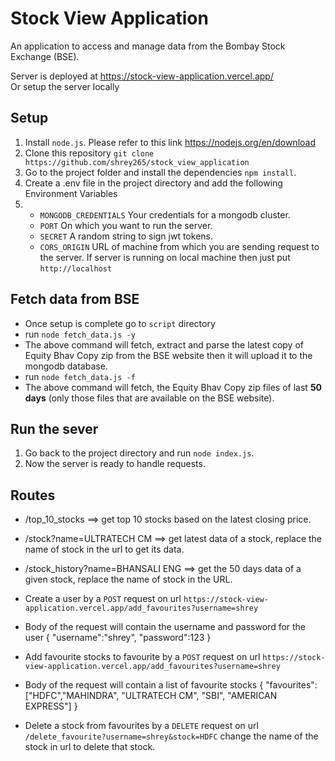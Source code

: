 # Stock View Application

An application to access and manage data from the Bombay Stock Exchange (BSE).

Server is deployed at https://stock-view-application.vercel.app/
<br>Or setup the server locally

## Setup
1. Install `node.js`. Please refer to this link https://nodejs.org/en/download
2. Clone this repository `git clone https://github.com/shrey265/stock_view_application`
3. Go to the project folder and install the dependencies `npm install`.
4. Create a .env file in the project directory and add the following Environment Variables
5. * `MONGODB_CREDENTIALS` Your credentials for a mongodb cluster.
   * `PORT` On which you want to run the server.
   * `SECRET` A random string to sign jwt tokens.
   * `CORS_ORIGIN` URL of machine from which you are sending request to the server. If server is running on local machine
     then just put `http://localhost`

## Fetch data from BSE
* Once setup is complete go to `script` directory
* run `node fetch_data.js -y`
* The above command will fetch, extract and parse the latest copy of  Equity Bhav Copy zip from the BSE website then it will upload it to the mongodb database.
* run `node fetch_data.js -f`
* The above command will fetch, the Equity Bhav Copy zip files of last **50 days** (only those files that are available on the BSE website).

## Run the sever
1. Go back to the project directory and run `node index.js`.
2. Now the server is ready to handle requests.

## Routes
* /top_10_stocks  ==> get top 10 stocks based on the latest closing price.
* /stock?name=ULTRATECH CM ==> get latest data of a stock, replace the name of stock in the url to get its data.
* /stock_history?name=BHANSALI ENG  ==> get the 50 days data of a given stock, replace the name of stock in the URL.

* Create a user by a `POST` request on url `https://stock-view-application.vercel.app/add_favourites?username=shrey`
* Body of the request will contain the username and password for the user
{ "username":"shrey",
    "password":123 
    }
* Add favourite stocks to favourite by a `POST` request on url `https://stock-view-application.vercel.app/add_favourites?username=shrey`
* Body of the request will contain a list of favourite stocks
{
  "favourites": ["HDFC","MAHINDRA", "ULTRATECH CM", "SBI", "AMERICAN EXPRESS"]
  }
* Delete a stock from favourites by a `DELETE` request on url `/delete_favourite?username=shrey&stock=HDFC` change the name of the stock in url to delete that stock.
 
